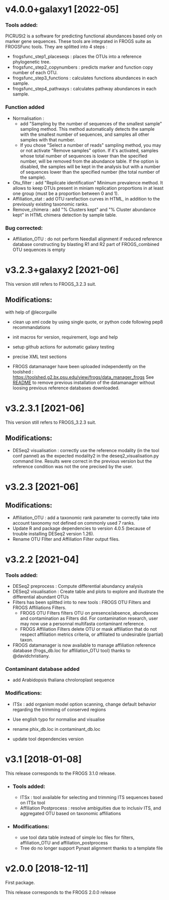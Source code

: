 # v4.0.0+galaxy1 [2022-05]

### Tools added:

PICRUSt2 is a software for predicting functional abundances based only on marker gene sequences. These tools are integrated in FROGS suite as FROGSFunc tools. They are splitted into 4 steps :
 * frogsfunc_step1_placeseqs : places the OTUs into a reference phylogenetic tree.
 * frogsfunc_step2_copynumbers : predicts marker and function copy number of each OTU.
 * frogsfunc_step3_functions : calculates functions abundances in each sample.
 * frogsfunc_step4_pathways :  calculates pathway abundances in each sample.

### Function added

  * Normalisation : 
    * add "Sampling by the number of sequences of the smallest sample" sampling method. This method automatically detects the sample with the smallest number of sequences, and samples all other samples with that number.  
    * If you chose "Select a number of reads" sampling method, you may or not activate "Remove samples" option. If it's activated, samples whose total number of sequences is lower than the specified number, will be removed from the abundance table. If the option is disabled, the samples will be kept in the analysis but with a number of sequences lower than the specified number (the total number of the sample). 
  * Otu_filter : add "Replicate identification" Minimum prevalence method. It allows to keep OTUs present in miniam replication proportions in at least one group (must be a proportion between 0 and 1). 
  * Affiliation_stat : add OTU rarefaction curves in HTML, in addition to the previously existing taxonomic ranks.
  * Remove_chimera : add "% Clusters kept" and "% Cluster abundance kept" in HTML chimera detection by sample table.

### Bug corrected:

* Affiliation_OTU : do not perform Needlall alignment if reduced reference database constructing by blasting R1 and R2 part of FROGS_combined OTU sequences is empty

  


# v3.2.3+galaxy2 [2021-06]

This version still refers to FROGS_3.2.3 suit.

## Modifications:

with help of @lecorguille

* clean up xml code by using single quote, or python code following pep8 recommandations

* init macros for version, requirement, logo and help

* setup github actions for automatic galaxy testing 

* precise XML test sections

* FROGS datamanager have been uploaded independently on the toolshed : https://toolshed.g2.bx.psu.edu/view/frogs/data_manager_frogs
See [README](https://github.com/geraldinepascal/FROGS-wrappers/blob/master/README.md#upload-and-configure-the-databanks) to remove previous installation of the datamanager without loosing previous reference databases downloaded.

  

# v3.2.3.1 [2021-06]

This version still refers to FROGS_3.2.3 suit.

## Modifications:

* DESeq2 visualisation : correctly use the reference modality (in the tool conf pannel) as the expected modality2 in the deseq2_visualisation.py command line. Results were correct in the previous version but the reference condition was not the one precised by the user.

  

# v3.2.3 [2021-06]

## Modifications:

* Affiliation_OTU : add a taxonomic rank parameter to correctly take into account taxonomy not defined on commonly used 7 ranks.
* Update R and package dependencies to version 4.0.5 (because of trouble installing DESeq2 version 1.26).
* Rename OTU FIlter and Affiliation Filter output files.



# v3.2.2 [2021-04]

### Tools added:
  * DESeq2 preprocess : Compute differential abundancy analysis
  * DESeq2 visualisation : Create table and plots to explore and illustrate the differential abundant OTUs
  * Filters has been splitted into to new tools : FROGS OTU Filters and FROGS Affiliations Filters. 
      * FROGS OTU Filters filters OTU on presence/absence, abundances and contamination as Filters did. For contamination research, user may now use a personnal multifasta contaminant reference.
      * FROGS Affiliation Filters delete OTU or mask affiliation that do not respect affiliation metrics criteria, or affiliated to undesirable (partial) taxon.
  * FROGS datamanager is now available to manage affiliation reference database (frogs_db.loc for affiliation_OTU tool) thanks to @davidchristiany.

### Contaminant database added
  * add Arabidopsis thaliana chroloroplast sequence 

### Modifications:
  * ITSx : add organism model option scanning, change default behavior regarding the trimming of conserved regions

  * Use english typo for normalise and visualise

  * rename phix_db.loc in contaminant_db.loc

  * update tool dependencies version

    

# v3.1 [2018-01-08]

This release corresponds to the FROGS 3.1.0 release.

* ### Tools added:

  - ITSx : tool available for selecting and trimming ITS sequences based on ITSx tool
  - Affiliation Postprocess : resolve ambiguities due to inclusiv ITS, and aggregated OTU based on 
    taxonomic affiliations

* ### Modifications:

  - use tool data table instead of simple loc files for filters, affiliation_OTU and affiliation_postprocess
  - Tree do no longer support Pynast alignment thanks to a template file

# v2.0.0  [2018-12-11]

  First package.

This release corresponds to the FROGS 2.0.0 release
